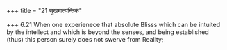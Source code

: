 +++
title = "21 सुखमात्यन्तिकं"

+++
6.21 When one experienece that absolute Blisss which can be intuited by
the intellect and which is beyond the senses, and being established
(thus) this person surely does not swerve from Reality;
